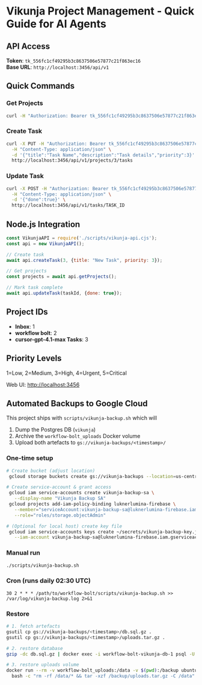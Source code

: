 # Vikunja Project Management - Quick Guide for AI Agents

## API Access

**Token**: `tk_556fc1cf49295b3c8637506e57877c21f863ec16`  
**Base URL**: `http://localhost:3456/api/v1`

## Quick Commands

### Get Projects

```bash
curl -H "Authorization: Bearer tk_556fc1cf49295b3c8637506e57877c21f863ec16" http://localhost:3456/api/v1/projects
```

### Create Task

```bash
curl -X PUT -H "Authorization: Bearer tk_556fc1cf49295b3c8637506e57877c21f863ec16" \
  -H "Content-Type: application/json" \
  -d '{"title":"Task Name","description":"Task details","priority":3}' \
  http://localhost:3456/api/v1/projects/3/tasks
```

### Update Task

```bash
curl -X POST -H "Authorization: Bearer tk_556fc1cf49295b3c8637506e57877c21f863ec16" \
  -H "Content-Type: application/json" \
  -d '{"done":true}' \
  http://localhost:3456/api/v1/tasks/TASK_ID
```

## Node.js Integration

```javascript
const VikunjaAPI = require('./scripts/vikunja-api.cjs');
const api = new VikunjaAPI();

// Create task
await api.createTask(3, {title: "New Task", priority: 3});

// Get projects
const projects = await api.getProjects();

// Mark task complete
await api.updateTask(taskId, {done: true});
```

## Project IDs

- **Inbox**: 1
- **workflow bolt**: 2  
- **cursor-gpt-4.1-max Tasks**: 3

## Priority Levels

1=Low, 2=Medium, 3=High, 4=Urgent, 5=Critical

Web UI: <http://localhost:3456>

## Automated Backups to Google Cloud

This project ships with `scripts/vikunja-backup.sh` which will

1. Dump the Postgres DB (`vikunja`)
2. Archive the `workflow-bolt_uploads` Docker volume
3. Upload both artefacts to `gs://vikunja-backups/<timestamp>/`

### One-time setup

```bash
# Create bucket (adjust location)
 gcloud storage buckets create gs://vikunja-backups --location=us-central1

# Create service-account & grant access
 gcloud iam service-accounts create vikunja-backup-sa \
   --display-name "Vikunja Backup SA"
 gcloud projects add-iam-policy-binding luknerlumina-firebase \
   --member="serviceAccount:vikunja-backup-sa@luknerlumina-firebase.iam.gserviceaccount.com" \
   --role="roles/storage.objectAdmin"

# (Optional for local host) create key file
 gcloud iam service-accounts keys create ~/secrets/vikunja-backup-key.json \
   --iam-account vikunja-backup-sa@luknerlumina-firebase.iam.gserviceaccount.com
```

### Manual run

```bash
./scripts/vikunja-backup.sh
```

### Cron (runs daily 02:30 UTC)

```cron
30 2 * * * /path/to/workflow-bolt/scripts/vikunja-backup.sh >> /var/log/vikunja-backup.log 2>&1
```

### Restore

```bash
# 1. fetch artefacts
gsutil cp gs://vikunja-backups/<timestamp>/db.sql.gz .
gsutil cp gs://vikunja-backups/<timestamp>/uploads.tar.gz .

# 2. restore database
gzip -dc db.sql.gz | docker exec -i workflow-bolt-vikunja-db-1 psql -U vikunja vikunja

# 3. restore uploads volume
docker run --rm -v workflow-bolt_uploads:/data -v $(pwd):/backup ubuntu \
  bash -c "rm -rf /data/* && tar -xzf /backup/uploads.tar.gz -C /data"
```
